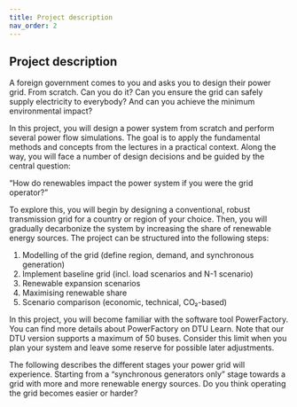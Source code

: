 ```yaml
---
title: Project description
nav_order: 2
---
```


## Project description

A foreign government comes to you and asks you to design their power grid.   From scratch. Can you do it?  Can you ensure the grid can safely supply electricity to everybody? And can you achieve the minimum environmental impact?

In this project, you will design a power system from scratch and perform several power flow simulations. The goal is to apply the fundamental methods and concepts from the lectures in a practical context. Along the way, you will face a number of design decisions and be guided by the central question:  

“How do renewables impact the power system if you were the grid operator?”

To explore this, you will begin by designing a conventional, robust transmission grid for a country or region of your choice. Then, you will gradually decarbonize the system by increasing the share of renewable energy sources. The project can be structured into the following steps:

1. Modelling of the grid (define region, demand, and synchronous generation)  
2. Implement baseline grid (incl. load scenarios and N-1 scenario)  
3. Renewable expansion scenarios  
4. Maximising renewable share  
5. Scenario comparison (economic, technical, CO₂-based)  

In this project, you will become familiar with the software tool PowerFactory.  You can find more details about PowerFactory on DTU Learn. Note that our DTU version supports a maximum of 50 buses. Consider this limit when you plan your system and leave some reserve for possible later adjustments.

The following describes the different stages your power grid will experience.   Starting from a “synchronous generators only” stage towards a grid with more and more renewable energy sources.   Do you think operating the grid becomes easier or harder?